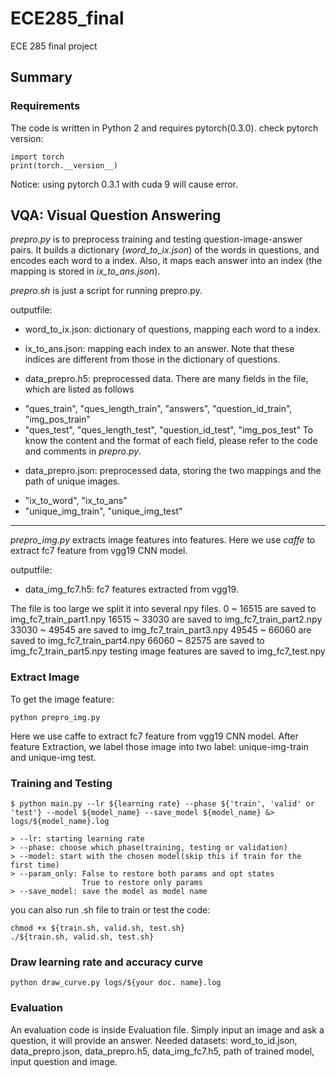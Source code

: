 # ECE285_final
ECE 285 final project

## Summary

### Requirements
The code is written in Python 2 and requires pytorch(0.3.0).
check pytorch version:
````
import torch
print(torch.__version__)
````
Notice: using pytorch 0.3.1 with cuda 9 will cause error.
## VQA: Visual Question Answering
*prepro.py* is to preprocess training and testing question-image-answer pairs. It builds a dictionary (*word_to_ix.json*) of the words in questions, and encodes each word to a index. Also, it maps each answer into an index (the mapping is stored in *ix_to_ans.json*).

*prepro.sh* is just a script for running prepro.py.

outputfile:
* word_to_ix.json: dictionary of questions, mapping each word to a index.

* ix_to_ans.json: mapping each index to an answer. Note that these indices are different from those in the dictionary of questions.

* data_prepro.h5: preprocessed data. There are many fields in the file, which are listed as follows
 - "ques_train", "ques_length_train", "answers", "question_id_train", "img_pos_train"
 - "ques_test", "ques_length_test", "question_id_test", "img_pos_test"
To know the content and the format of each field, please refer to the code and comments in *prepro.py*.

* data_prepro.json: preprocessed data, storing the two mappings and the path of unique images.
 - "ix_to_word", "ix_to_ans"
 - "unique_img_train", "unique_img_test"
----------------------------------------------
*prepro_img.py* extracts image features into features. Here we use *caffe* to extract fc7 feature from vgg19 CNN model.

outputfile:
* data_img_fc7.h5: fc7 features extracted from vgg19.

The file is too large we split it into several npy files.
0 ~ 16515 are saved to img_fc7_train_part1.npy
16515 ~ 33030 are saved to img_fc7_train_part2.npy
33030 ~ 49545 are saved to img_fc7_train_part3.npy
49545 ~ 66060 are saved to img_fc7_train_part4.npy
66060 ~ 82575 are saved to img_fc7_train_part5.npy
testing image features are saved to img_fc7_test.npy

### Extract Image
To get the image feature:
````
python prepro_img.py
````
Here we use caffe to extract fc7 feature from vgg19 CNN model. After feature Extraction, we label those image into two label: unique-img-train and unique-img test.
### Training and Testing
```
$ python main.py --lr ${learning rate} --phase ${'train', 'valid' or 'test'} --model ${model_name} --save_model ${model_name} &> logs/${model_name}.log

> --lr: starting learning rate
> --phase: choose which phase(training, testing or validation)
> --model: start with the chosen model(skip this if train for the first time)
> --param_only: False to restore both params and opt states
                True to restore only params
> --save_model: save the model as model name

```
you can also run .sh file to train or test the code:
````
chmod +x ${train.sh, valid.sh, test.sh}
./${train.sh, valid.sh, test.sh}
````
### Draw learning rate and accuracy curve
````
python draw_curve.py logs/${your doc. name}.log
````
### Evaluation
An evaluation code is inside Evaluation file. Simply input an image and ask a question, it will provide an answer.
Needed datasets: word_to_id.json, data_prepro.json, data_prepro.h5, data_img_fc7.h5, path of trained model, input question and image.

